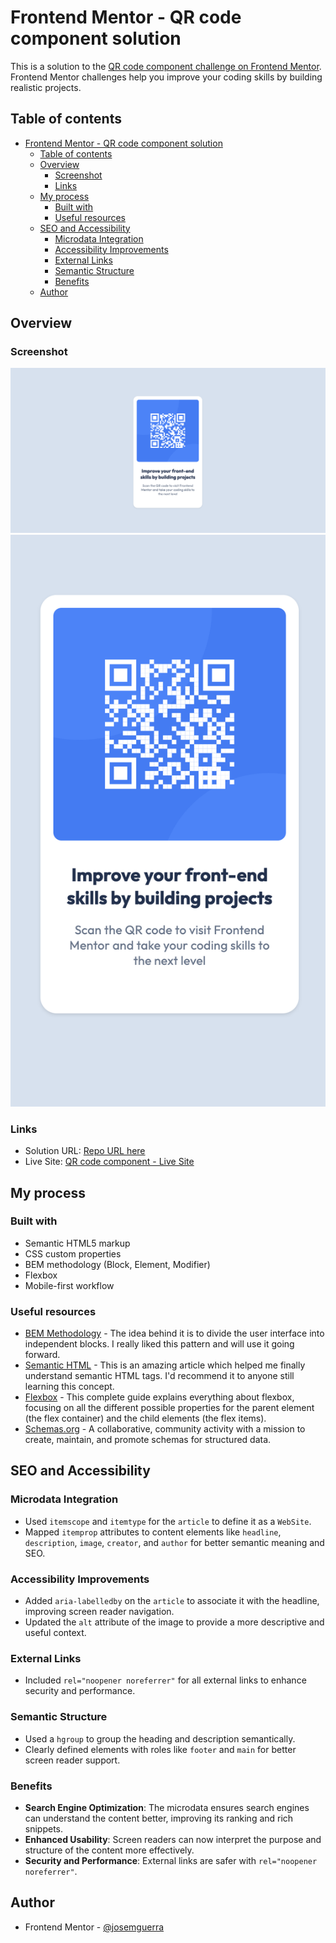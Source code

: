 # Frontend Mentor - QR code component solution

This is a solution to the [QR code component challenge on Frontend Mentor](https://www.frontendmentor.io/challenges/qr-code-component-iux_sIO_H). Frontend Mentor challenges help you improve your coding skills by building realistic projects.

## Table of contents

- [Frontend Mentor - QR code component solution](#frontend-mentor---qr-code-component-solution)
  - [Table of contents](#table-of-contents)
  - [Overview](#overview)
    - [Screenshot](#screenshot)
    - [Links](#links)
  - [My process](#my-process)
    - [Built with](#built-with)
    - [Useful resources](#useful-resources)
  - [SEO and Accessibility](#seo-and-accessibility)
    - [Microdata Integration](#microdata-integration)
    - [Accessibility Improvements](#accessibility-improvements)
    - [External Links](#external-links)
    - [Semantic Structure](#semantic-structure)
    - [Benefits](#benefits)
  - [Author](#author)

## Overview

### Screenshot

![desktop_view](./assets/images/desktop_view.png)
![mobile_view](./assets/images/mobile_view.png)

### Links

- Solution URL: [Repo URL here](https://github.com/josemguerra/qr-code-component-main)
- Live Site: [QR code component - Live Site](https://josemguerra.github.io/qr-code-component/)

## My process

### Built with

- Semantic HTML5 markup
- CSS custom properties
- BEM methodology (Block, Element, Modifier)
- Flexbox
- Mobile-first workflow

### Useful resources

- [BEM Methodology](https://en.bem.info/methodology/) - The idea behind it is to divide the user interface into independent blocks. I really liked this pattern and will use it going forward.
- [Semantic HTML](https://www.semrush.com/blog/semantic-html5-guide/) - This is an amazing article which helped me finally understand semantic HTML tags. I'd recommend it to anyone still learning this concept.
- [Flexbox](https://css-tricks.com/snippets/css/a-guide-to-flexbox/) - This complete guide explains everything about flexbox, focusing on all the different possible properties for the parent element (the flex container) and the child elements (the flex items).
- [Schemas.org](https://schema.org/docs/schemas.html) - A collaborative, community activity with a mission to create, maintain, and promote schemas for structured data.

## SEO and Accessibility

### Microdata Integration

- Used `itemscope` and `itemtype` for the `article` to define it as a `WebSite`.
- Mapped `itemprop` attributes to content elements like `headline`, `description`, `image`, `creator`, and `author` for better semantic meaning and SEO.

### Accessibility Improvements

- Added `aria-labelledby` on the `article` to associate it with the headline, improving screen reader navigation.
- Updated the `alt` attribute of the image to provide a more descriptive and useful context.

### External Links

- Included `rel="noopener noreferrer"` for all external links to enhance security and performance.

### Semantic Structure

- Used a `hgroup` to group the heading and description semantically.
- Clearly defined elements with roles like `footer` and `main` for better screen reader support.

### Benefits

- **Search Engine Optimization**: The microdata ensures search engines can understand the content better, improving its ranking and rich snippets.
- **Enhanced Usability**: Screen readers can now interpret the purpose and structure of the content more effectively.
- **Security and Performance**: External links are safer with `rel="noopener noreferrer"`.

## Author

- Frontend Mentor - [@josemguerra](https://www.frontendmentor.io/profile/josemguerra)
